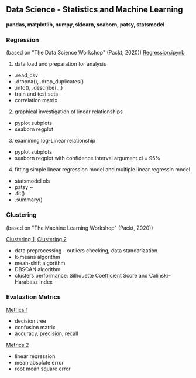 ## Data Science - Statistics and Machine Learning
#### pandas, matplotlib, numpy, sklearn, seaborn, patsy, statsmodel

### Regression 
(based on "The Data Science Workshop" (Packt, 2020))
[Regression.ipynb](https://github.com/psrozek/data-science/blob/main/Regression.ipynb)

1. data load and preparation for analysis
  * .read_csv
  * .dropna(), .drop_duplicates()
  * .info(), .describe(...)
  * train and test sets
  * correlation matrix

2. graphical investigation of linear relationships
  * pyplot subplots
  * seaborn regplot

3. examining log-Linear relationship
  * pyplot subplots
  * seaborn regplot with confidence interval argument ci = 95%

4. fitting simple linear regression model and multiple linear regressin model
  * statsmodel ols
  * patsy ~
  * .fit()
  * .summary()

### Clustering 
(based on "The Machine Learning Workshop" (Packt, 2020))

[Clustering 1](https://github.com/psrozek/data-science/blob/main/clustering1.ipynb), [Clustering 2](https://github.com/psrozek/data-science/blob/main/clustering2.ipynb)
  * data preprocessing - outliers checking, data standarization
  * k-means algorithm
  * mean-shift algorithm
  * DBSCAN algorithm
  * clusters performance: Silhouette Coefficient Score and Calinski–Harabasz Index

### Evaluation Metrics

[Metrics 1](https://github.com/psrozek/data-science/blob/main/metrics_1.ipynb) 
  * decision tree
  * confusion matrix
  * accuracy, precision, recall

[Metrics 2](https://github.com/psrozek/data-science/blob/main/metrics_1.ipynb)
  * linear regression
  * mean absolute error
  * root mean square error

